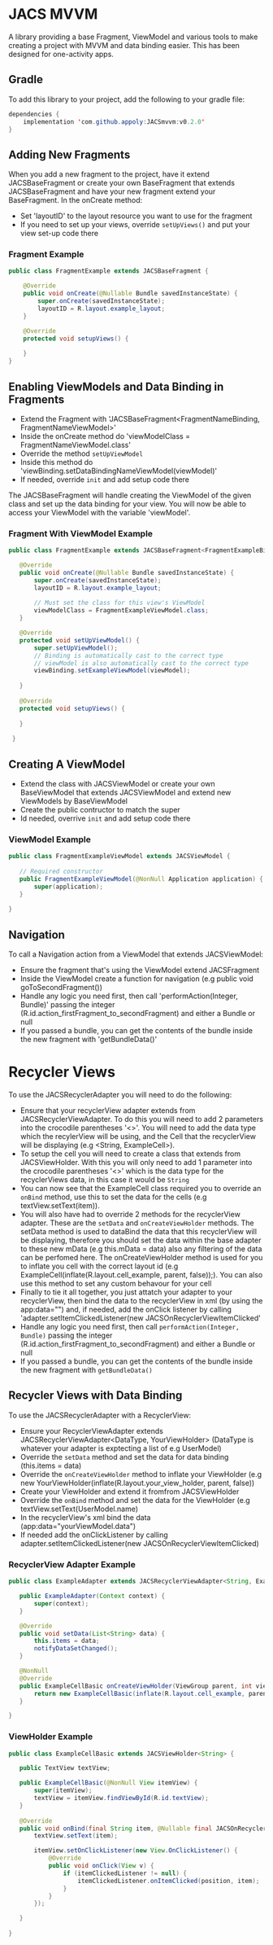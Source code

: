 # JACS MVVM
A library providing a base Fragment, ViewModel and various tools to make creating a project with MVVM and data binding easier. This has been designed for one-activity apps.

## Gradle
To add this library to your project, add the following to your gradle file:
```java
dependencies {
    implementation 'com.github.appoly:JACSmvvm:v0.2.0'
}
```

## Adding New Fragments
When you add a new fragment to the project, have it extend JACSBaseFragment or create your own BaseFragment that extends JACSBaseFragment and have your new fragment extend your BaseFragment. 
In the onCreate method:
- Set 'layoutID' to the layout resource you want to use for the fragment
- If you need to set up your views, override `setUpViews()` and put your view set-up code there

### Fragment Example
```java
public class FragmentExample extends JACSBaseFragment {

    @Override
    public void onCreate(@Nullable Bundle savedInstanceState) {
        super.onCreate(savedInstanceState);
        layoutID = R.layout.example_layout;
    }

    @Override
    protected void setupViews() {
        
    }
}
```

## Enabling ViewModels and Data Binding in Fragments
 - Extend the Fragment with 'JACSBaseFragment<FragmentNameBinding, FragmentNameViewModel>'
 - Inside the onCreate method do 'viewModelClass = FragmentNameViewModel.class'
 - Override the method `setUpViewModel`
 - Inside this method do 'viewBinding.setDataBindingNameViewModel(viewModel)'
 - If needed, override `init` and add setup code there

 The JACSBaseFragment will handle creating the ViewModel of the given class and set up the data binding for your view. You will now be able to access your ViewModel with the variable 'viewModel'.
 
### Fragment With ViewModel Example
```java
public class FragmentExample extends JACSBaseFragment<FragmentExampleBinding, FragmentExampleViewModel> {

   @Override
   public void onCreate(@Nullable Bundle savedInstanceState) {
       super.onCreate(savedInstanceState);
       layoutID = R.layout.example_layout;
        
       // Must set the class for this view's ViewModel
       viewModelClass = FragmentExampleViewModel.class;
   }

   @Override
   protected void setUpViewModel() {
       super.setUpViewModel();
       // Binding is automatically cast to the correct type
       // viewModel is also automatically cast to the correct type
       viewBinding.setExampleViewModel(viewModel);
        
   }
   
   @Override
   protected void setupViews() {
        
   }
   
 }
 ```
 
## Creating A ViewModel
 - Extend the class with JACSViewModel or create your own BaseViewModel that extends JACSViewModel and extend new ViewModels by BaseViewModel
 - Create the public contructor to match the super
 - Id needed, overrive `init` and add setup code there
 
### ViewModel Example
```java
public class FragmentExampleViewModel extends JACSViewModel {
    
   // Required constructor
   public FragmentExampleViewModel(@NonNull Application application) {
       super(application);
   }
    
}
```
 
## Navigation
To call a Navigation action from a ViewModel that extends JACSViewModel:
- Ensure the fragment that's using the ViewModel extend JACSFragment
- Inside the ViewModel create a function for navigation (e.g public void goToSecondFragment())
- Handle any logic you need first, then call 'performAction(Integer, Bundle)' passing the integer (R.id.action_firstFragment_to_secondFragment) and either a Bundle or null
- If you passed a bundle, you can get the contents of the bundle inside the new fragment with 'getBundleData()'

# Recycler Views
To use the JACSRecyclerAdapter you will need to do the following:
- Ensure that your recyclerView adapter extends from JACSRecyclerViewAdapter. To do this you will need to add 2 parameters into the crocodile parentheses '<>'. You will need to add the data type which the recylerView will be using, and the Cell that the recyclerView will be displaying (e.g <String, ExampleCell>).
- To setup the cell you will need to create a class that extends from JACSViewHolder. With this you will only need to add 1 parameter into the crocodile parentheses '<>' which is the data type for the recyclerViews data, in this case it would be `String`
- You can now see that the ExampleCell class required you to override an `onBind` method, use this to set the data for the cells (e.g textView.setText(item)). 
- You will also have had to override 2 methods for the recyclerView adapter. These are the `setData` and `onCreateViewHolder` methods. The setData method is used to dataBind the data that this recyclerView will be displaying, therefore you should set the data within the base adapter to these new mData (e.g this.mData = data) also any filtering of the data can be perfomed here. The onCreateViewHolder method is used for you to inflate you cell with the correct layout id (e.g ExampleCell(inflate(R.layout.cell_example, parent, false));). You can also use this method to set any custom behavour for your cell
- Finally to tie it all together, you just attatch your adapter to your recyclerView, then bind the data to the recyclerView in xml (by using the app:data="") and, if needed, add the onClick listener by calling 'adapter.setItemClickedListener(new JACSOnRecyclerViewItemClicked'
- Handle any logic you need first, then call `performAction(Integer, Bundle)` passing the integer (R.id.action_firstFragment_to_secondFragment) and either a Bundle or null
- If you passed a bundle, you can get the contents of the bundle inside the new fragment with `getBundleData()`

## Recycler Views with Data Binding
 To use the JACSRecyclerAdapter with a RecyclerView:
 - Ensure your RecyclerViewAdapter extends JACSRecyclerViewAdapter<DataType, YourViewHolder> (DataType is whatever your adapter is exptecting a list of e.g UserModel)
 - Override the `setData` method and set the data for data binding (this.items = data)
 - Override the `onCreateViewHolder` method to inflate your ViewHolder (e.g new YourViewHolder(inflate(R.layout.your_view_holder, parent, false))
 - Create your ViewHolder and extend it fromfrom JACSViewHolder<DataType>
 - Override the `onBind` method and set the data for the ViewHolder (e.g textView.setText(UserModel.name)
 - In the recyclerView's xml bind the data (app:data="yourViewModel.data")
 - If needed add the onClickListener by calling adapter.setItemClickedListener(new JACSOnRecyclerViewItemClicked)
 
### RecyclerView Adapter Example
```java
public class ExampleAdapter extends JACSRecyclerViewAdapter<String, ExampleCellBasic> {

   public ExampleAdapter(Context context) {
       super(context);
   }

   @Override
   public void setData(List<String> data) {
       this.items = data;
       notifyDataSetChanged();
   }

   @NonNull
   @Override
   public ExampleCellBasic onCreateViewHolder(ViewGroup parent, int viewType) {
       return new ExampleCellBasic(inflate(R.layout.cell_example, parent, false));
   }

}
```
 
### ViewHolder Example
```java
public class ExampleCellBasic extends JACSViewHolder<String> {

   public TextView textView;

   public ExampleCellBasic(@NonNull View itemView) {
       super(itemView);
       textView = itemView.findViewById(R.id.textView);
   }
    
   @Override
   public void onBind(final String item, @Nullable final JACSOnRecyclerViewItemClicked<String> itemClickedListener) {
       textView.setText(item);

       itemView.setOnClickListener(new View.OnClickListener() {
           @Override
           public void onClick(View v) {
               if (itemClickedListener != null) {
                   itemClickedListener.onItemClicked(position, item);
               }
           }
       });

   }
    
}
